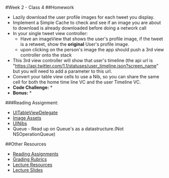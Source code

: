 #Week 2 - Class 4
##Homework
* Lazily download the user profile images for each tweet you display.
* Implement a Simple Cache to check and see if an image you are about to download is already downloaded before doing a network call
* In your single tweet view controller:
	* Have an imageView that shows the user's profile image, if the tweet is a retweet, show the **original** User's profile image.
	* upon clicking on the person's image the app should push a 3rd view controller onto the stack
* This 3rd view controller will show that user's timeline (the api url is "https://api.twitter.com/1.1/statuses/user_timeline.json?screen_name" but you will need to add a parameter to this url.
* Convert your table view cells to use a Nib, so you can share the same cell for both the home time line VC and the user Timeline VC.
* **Code Challenge:** 
	* 
* **Bonus:**
	* 

###Reading Assignment:
* [UITableViewDelegate](https://developer.apple.com/library/ios/documentation/UIKit/Reference/UITableViewDelegate_Protocol/index.html)
* [Image Assets](https://developer.apple.com/library/prerelease/ios/documentation/Xcode/Reference/xcode_ref-Asset_Catalog_Format/)
* [UINibs](https://developer.apple.com/library/prerelease/ios/documentation/UIKit/Reference/UINib_Ref/index.html)
* Queue - Read up on Queue's as a datastructure.(Not NSOperationQueue)

##Other Resources
* [Reading Assignments](../../Resources/ra-grading-standard/)
* [Grading Rubrics](../../Resources/)
* [Lecture Resources](lecture/)
* [Lecture Slides](https://www.icloud.com/keynote/000Vp4p_nQHtU4YfNPbXlHGig#Week2-Class4)